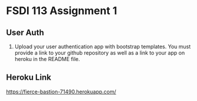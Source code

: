 # FSDI 113 Assignment 1
## User Auth

1. Upload your user authentication app with bootstrap templates. You must provide a link to your github repository as well as a link to your app on heroku in the README file.
## Heroku Link
https://fierce-bastion-71490.herokuapp.com/